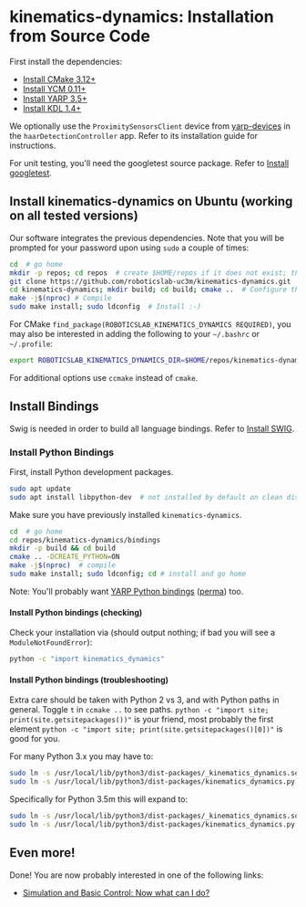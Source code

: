 # kinematics-dynamics: Installation from Source Code

First install the dependencies:

- [Install CMake 3.12+](https://github.com/roboticslab-uc3m/installation-guides/blob/master/install-cmake.md/)
- [Install YCM 0.11+](https://github.com/roboticslab-uc3m/installation-guides/blob/master/install-ycm.md/)
- [Install YARP 3.5+](https://github.com/roboticslab-uc3m/installation-guides/blob/master/install-yarp.md/)
- [Install KDL 1.4+](https://github.com/roboticslab-uc3m/installation-guides/blob/master/install-kdl.md/)

We optionally use the `ProximitySensorsClient` device from [yarp-devices](https://github.com/roboticslab-uc3m/yarp-devices) in the `haarDetectionController` app. Refer to its installation guide for instructions.

For unit testing, you'll need the googletest source package. Refer to [Install googletest](https://github.com/roboticslab-uc3m/installation-guides/blob/master/install-googletest.md/).

## Install kinematics-dynamics on Ubuntu (working on all tested versions)

Our software integrates the previous dependencies. Note that you will be prompted for your password upon using `sudo` a couple of times:

```bash
cd  # go home
mkdir -p repos; cd repos  # create $HOME/repos if it does not exist; then, enter it
git clone https://github.com/roboticslab-uc3m/kinematics-dynamics.git  # Download kinematics-dynamics software from the repository
cd kinematics-dynamics; mkdir build; cd build; cmake ..  # Configure the kinematics-dynamics software
make -j$(nproc) # Compile
sudo make install; sudo ldconfig  # Install :-)
```

For CMake `find_package(ROBOTICSLAB_KINEMATICS_DYNAMICS REQUIRED)`, you may also be interested in adding the following to your `~/.bashrc` or `~/.profile`:
```bash
export ROBOTICSLAB_KINEMATICS_DYNAMICS_DIR=$HOME/repos/kinematics-dynamics/build  # Points to where TEOConfig.cmake is generated upon running CMake
```

For additional options use `ccmake` instead of `cmake`.

## Install Bindings

Swig is needed in order to build all language bindings. Refer to [Install SWIG](https://github.com/roboticslab-uc3m/installation-guides/blob/master/install-swig.md/).

### Install Python Bindings

First, install Python development packages.

```bash
sudo apt update
sudo apt install libpython-dev  # not installed by default on clean distros
```

Make sure you have previously installed `kinematics-dynamics`.

```bash
cd  # go home
cd repos/kinematics-dynamics/bindings
mkdir -p build && cd build
cmake .. -DCREATE_PYTHON=ON
make -j$(nproc)  # compile
sudo make install; sudo ldconfig; cd # install and go home
```

Note: You'll probably want [YARP Python bindings](https://github.com/roboticslab-uc3m/installation-guides/blob/master/install-yarp.md/#install-python-bindings) ([perma](https://github.com/roboticslab-uc3m/installation-guides/blob/33c93b68ab34a63157b1dc940dfb154a8504fff8/install-yarp.md#install-python-bindings)) too.

#### Install Python bindings (checking)

Check your installation via (should output nothing; if bad you will see a `ModuleNotFoundError`):

```bash
python -c "import kinematics_dynamics"
```

#### Install Python bindings (troubleshooting)

Extra care should be taken with Python 2 vs 3, and with Python paths in general. Toggle `t` in `ccmake ..` to see paths. `python -c "import site; print(site.getsitepackages())"` is your friend, most probably the first element `python -c "import site; print(site.getsitepackages()[0])"` is good for you.

For many Python 3.x you may have to:

```bash
sudo ln -s /usr/local/lib/python3/dist-packages/_kinematics_dynamics.so `python -c "import site; print(site.getsitepackages()[0])"`
sudo ln -s /usr/local/lib/python3/dist-packages/kinematics_dynamics.py `python -c "import site; print(site.getsitepackages()[0])"`
```

Specifically for Python 3.5m this will expand to:

```bash
sudo ln -s /usr/local/lib/python3/dist-packages/_kinematics_dynamics.so /usr/local/lib/python3.5/dist-packages/
sudo ln -s /usr/local/lib/python3/dist-packages/kinematics_dynamics.py /usr/local/lib/python3.5/dist-packages/
```

## Even more!

Done! You are now probably interested in one of the following links:
- [Simulation and Basic Control: Now what can I do?]( teo-post-install.md )
